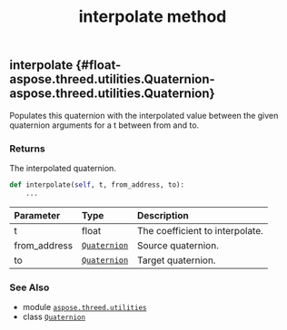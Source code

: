 ﻿---
title: interpolate method
second_title: Aspose.3D for Python via .NET API References
description: 
type: docs
weight: 90
url: /aspose.threed.utilities/quaternion/interpolate/
is_root: false
---

## interpolate {#float-aspose.threed.utilities.Quaternion-aspose.threed.utilities.Quaternion}

Populates this quaternion with the interpolated value between the given quaternion arguments for a t between from and to.


### Returns 


The interpolated quaternion.


```python
def interpolate(self, t, from_address, to):
    ...
```


| Parameter | Type | Description |
| :- | :- | :- |
| t | float | The coefficient to interpolate. |
| from_address | [`Quaternion`](/3d/python-net/aspose.threed.utilities/quaternion) | Source quaternion. |
| to | [`Quaternion`](/3d/python-net/aspose.threed.utilities/quaternion) | Target quaternion. |



### See Also
* module [`aspose.threed.utilities`](../../)
* class [`Quaternion`](/3d/python-net/aspose.threed.utilities/quaternion)
